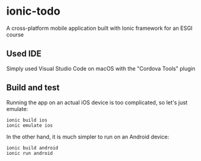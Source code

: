 # ionic-todo
A cross-platform mobile application built with Ionic framework for an ESGI course

## Used IDE
Simply used Visual Studio Code on macOS with the "Cordova Tools" plugin

## Build and test
Running the app on an actual iOS device is too complicated, so let's just emulate:
```
ionic build ios
ionic emulate ios
```
In the other hand, it is much simpler to run on an Android device:
```
ionic build android
ionic run android
```
